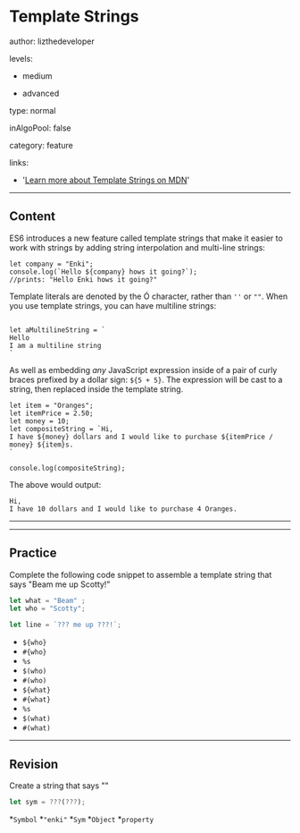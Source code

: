 # Template Strings
author: lizthedeveloper

levels:

  - medium

  - advanced

type: normal

inAlgoPool: false

category: feature

links:

  - '[Learn more about Template Strings on MDN](https://developer.mozilla.org/en-US/docs/Web/JavaScript/Reference/Template_literals)'

---
## Content

ES6 introduces a new feature called template strings that make it easier to work with strings by adding string interpolation and multi-line strings:

```
let company = "Enki";
console.log(`Hello ${company} hows it going?`);
//prints: "Hello Enki hows it going?"
```

Template literals are denoted by the O&#769; character, rather than `''` or `""`. When you use template strings, you can have multiline strings:

```

let aMultilineString = `
Hello
I am a multiline string
`

```

As well as embedding _any_ JavaScript expression inside of a pair of curly braces prefixed by a dollar sign: `${5 + 5}`. The expression will be cast to a string, then replaced inside the template string.

```
let item = "Oranges";
let itemPrice = 2.50;
let money = 10;
let compositeString = `Hi,
I have ${money} dollars and I would like to purchase ${itemPrice / money} ${item}s.
`

console.log(compositeString);
```

The above would output:

```
Hi,
I have 10 dollars and I would like to purchase 4 Oranges.
```
---

---
## Practice

Complete the following code snippet to assemble a template string that says "Beam me up Scotty!"

```javascript
let what = "Beam" ;
let who = "Scotty";

let line = `??? me up ???!`;

```
* `${who}`
* `#{who}`
* `%s`
* `$(who)`
* `#(who)`
* `${what}`
* `#{what}`
* `%s`
* `$(what)`
* `#(what)`

---
## Revision

Create a string that says ""
```javascript
let sym = ???(???);

```
*`Symbol`
*`"enki"`
*`Sym`
*`Object`
*`property`

